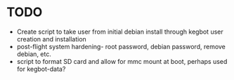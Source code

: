 # TODO
* Create script to take user from initial debian install through kegbot user creation and installation
* post-flight system hardening- root password, debian password, remove debian, etc.
* script to format SD card and allow for mmc mount at boot, perhaps used for kegbot-data?
